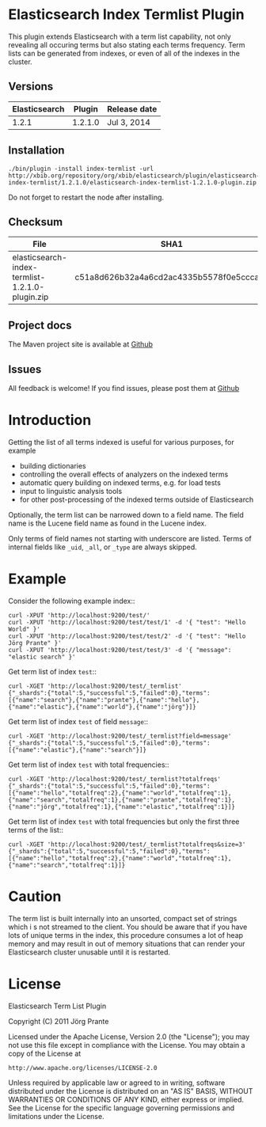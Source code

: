 # Elasticsearch Index Termlist Plugin

This plugin extends Elasticsearch with a term list capability, not only revealing all occuring terms but
also stating each terms frequency. Term lists can be generated from indexes, or even of all of the
indexes in the cluster.

## Versions

| Elasticsearch  | Plugin       | Release date |
| -------------- | ------------ | ------------ |
| 1.2.1          | 1.2.1.0      | Jul  3, 2014 |

## Installation

    ./bin/plugin -install index-termlist -url http://xbib.org/repository/org/xbib/elasticsearch/plugin/elasticsearch-index-termlist/1.2.1.0/elasticsearch-index-termlist-1.2.1.0-plugin.zip

Do not forget to restart the node after installing.

## Checksum

| File                                              | SHA1                                     |
| ------------------------------------------------- | -----------------------------------------|
| elasticsearch-index-termlist-1.2.1.0-plugin.zip   | c51a8d626b32a4a6cd2ac4335b5578f0e5cccaa6 |

## Project docs

The Maven project site is available at [Github](http://jprante.github.io/elasticsearch-index-termlis)

## Issues

All feedback is welcome! If you find issues, please post them at [Github](https://github.com/jprante/elasticsearch-index-termlis/issues)

# Introduction

Getting the list of all terms indexed is useful for various purposes, for example

- building dictionaries
- controlling the overall effects of analyzers on the indexed terms
- automatic query building on indexed terms, e.g. for load tests
- input to linguistic analysis tools
- for other post-processing of the indexed terms outside of Elasticsearch

Optionally, the term list can be narrowed down to a field name. The field name is the Lucene field
name as found in the Lucene index.

Only terms of field names not starting with underscore are listed. Terms of internal fields
like `_uid`, `_all`, or `_type` are always skipped.

# Example

Consider the following example index::

	curl -XPUT 'http://localhost:9200/test/'
	curl -XPUT 'http://localhost:9200/test/test/1' -d '{ "test": "Hello World" }'
	curl -XPUT 'http://localhost:9200/test/test/2' -d '{ "test": "Hello Jörg Prante" }'
	curl -XPUT 'http://localhost:9200/test/test/3' -d '{ "message": "elastic search" }'

Get term list of index ``test``::

	curl -XGET 'http://localhost:9200/test/_termlist'
	{"_shards":{"total":5,"successful":5,"failed":0},"terms":[{"name":"search"},{"name":"prante"},{"name":"hello"},{"name":"elastic"},{"name":"world"},{"name":"jörg"}]}

Get term list of index `test` of field `message`::

	curl -XGET 'http://localhost:9200/test/_termlist?field=message'
	{"_shards":{"total":5,"successful":5,"failed":0},"terms":[{"name":"elastic"},{"name":"search"}]}

Get term list of index `test` with total frequencies::

	curl -XGET 'http://localhost:9200/test/_termlist?totalfreqs'
	{"_shards":{"total":5,"successful":5,"failed":0},"terms":[{"name":"hello","totalfreq":2},{"name":"world","totalfreq":1},{"name":"search","totalfreq":1},{"name":"prante","totalfreq":1},{"name":"jörg","totalfreq":1},{"name":"elastic","totalfreq":1}]}


Get term list of index `test` with total frequencies but only the first three terms of the list::

	curl -XGET 'http://localhost:9200/test/_termlist?totalfreqs&size=3'
	{"_shards":{"total":5,"successful":5,"failed":0},"terms":[{"name":"hello","totalfreq":2},{"name":"world","totalfreq":1},{"name":"search","totalfreq":1}]}


# Caution

The term list is built internally into an unsorted, compact set of strings which i
s not streamed to the client. You should be aware that if you have lots of unique terms
in the index, this procedure consumes a lot of heap memory and may result in
out of memory situations that can render your Elasticsearch cluster unusable
until it is restarted.

# License

Elasticsearch Term List Plugin

Copyright (C) 2011 Jörg Prante

Licensed under the Apache License, Version 2.0 (the "License");
you may not use this file except in compliance with the License.
You may obtain a copy of the License at

    http://www.apache.org/licenses/LICENSE-2.0

Unless required by applicable law or agreed to in writing, software
distributed under the License is distributed on an "AS IS" BASIS,
WITHOUT WARRANTIES OR CONDITIONS OF ANY KIND, either express or implied.
See the License for the specific language governing permissions and
limitations under the License.

